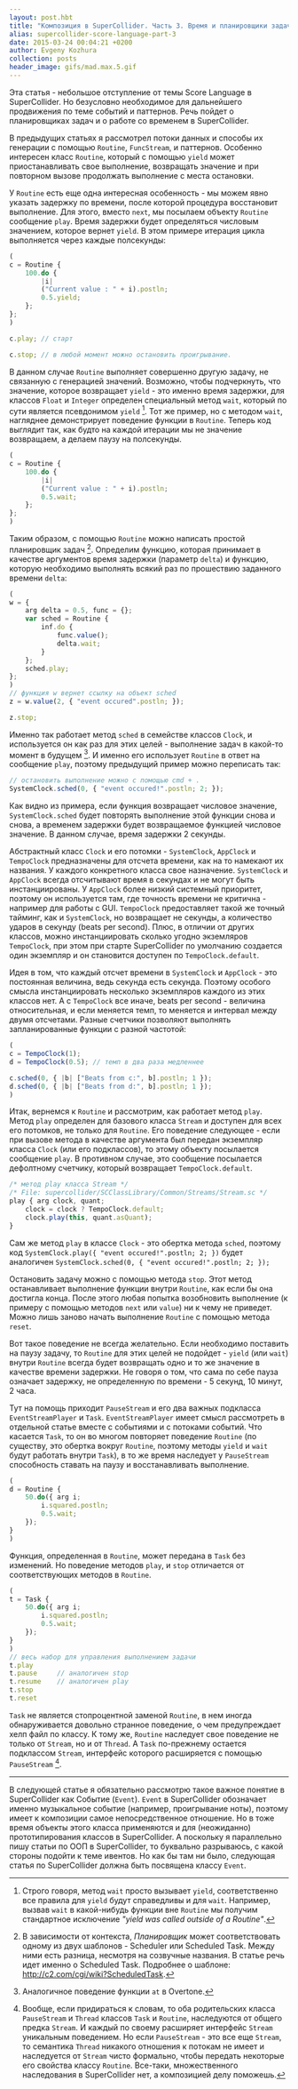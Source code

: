 ```yaml
---
layout: post.hbt
title: "Композиция в SuperCollider. Часть 3. Время и планировщики задач."
alias: supercollider-score-language-part-3
date: 2015-03-24 00:04:21 +0200
author: Evgeny Kozhura
collection: posts
header_image: gifs/mad.max.5.gif
---
```


Эта статья - небольшое отступление от темы Score Language в SuperCollider. Но безусловно необходимое для дальнейшего продвижения по теме событий и паттернов. Речь пойдет о планировщиках задач и о работе со временем в SuperCollider.

В предыдущих статьях я рассмотрел потоки данных и способы их генерации с помощью `Routine`, `FuncStream`, и паттернов. Особенно интересен класс `Routine`, который с помощью `yield` может приостанавливать свое выполнение, возвращать значение и при повторном вызове продолжать выполнение с места остановки.

У `Routine` есть еще одна интересная особенность - мы можем явно указать задержку по времени, после которой процедура восстановит выполнение. Для этого, вместо `next`, мы посылаем объекту `Routine` сообщение `play`. Время задержки будет определяться числовым значением, которое вернет `yield`. В этом примере итерация цикла выполняется через каждые полсекунды:

``` js
(
c = Routine {
    100.do {
        |i|
        ("Current value : " + i).postln;
        0.5.yield;
    };
};
)

c.play; // старт

c.stop; // в любой момент можно остановить проигрывание.
```

В данном случае `Routine` выполняет совершенно другую задачу, не связанную с генерацией значений. Возможно, чтобы подчеркнуть, что значение, которое возвращает `yield` - это именно время задержки, для классов `Float` и `Integer` определен специальный метод `wait`, который по сути является псевдонимом `yield` [^1]. Тот же пример, но с методом `wait`, нагляднее демонстрирует поведение функции в `Routine`. Теперь код выглядит так, как будто на каждой итерации мы не значение возвращаем, а делаем паузу на полсекунды.

``` js
(
c = Routine {
    100.do {
        |i|
        ("Current value : " + i).postln;
        0.5.wait;
    };
};
)
```

Таким образом, с помощью `Routine` можно написать простой планировщик задач [^2]. Определим функцию, которая принимает в качестве аргументов время задержки (параметр `delta`) и функцию, которую необходимо выполнять всякий раз по прошествию заданного времени `delta`:

```js
(
w = {
    arg delta = 0.5, func = {};
    var sched = Routine {
        inf.do {
            func.value();
            delta.wait;
        }
    };
    sched.play;
};
)
// функция w вернет ссылку на объект sched
z = w.value(2, { "event occured".postln; });

z.stop;
```

Именно так работает метод `sched` в семействе классов `Clock`, и используется он как раз для этих целей - выполнение задач в какой-то момент в будущем [^3]. И именно его использует `Routine` в ответ на сообщение `play`, поэтому предыдущий пример можно переписать так:

```js
// остановить выполнение можно с помощью cmd + .
SystemClock.sched(0, { "event occured!".postln; 2; });
```

Как видно из примера, если функция возвращает числовое значение, `SystemClock.sched` будет повторять выполнение этой функции снова и снова, а временем задержки будет возвращаемое функцией числовое значение. В данном случае, время задержки 2 секунды.

Абстрактный класс `Clock` и его потомки - `SystemClock`, `AppClock` и `TempoClock` предназначены для отсчета времени, как на то намекают их названия. У каждого конкретного класса свое назначение. `SystemClock` и `AppClock` всегда отсчитывают время в секундах и не могут быть инстанциированы. У `AppClock` более низкий системный приоритет, поэтому он используется там, где точность времени не критична - например для работы с GUI. `TempoClock` предоставляет такой же точный тайминг, как и `SystemClock`, но возвращает не секунды, а количество ударов в секунду (beats per second). Плюс, в отличии от других классов, можно инстанциировать сколько угодно экземляров `TempoClock`, при этом при старте SuperCollider по умолчанию создается один экземпляр и он становится доступен по `TempoClock.default`.

Идея в том, что каждый отсчет времени в `SystemClock` и `AppClock` - это постоянная величина, ведь секунда есть секунда. Поэтому особого смысла инстанциировать несколько экземпляров каждого из этих классов нет. А с `TempoClock` все иначе, beats per second - величина относительная, и если меняется темп, то меняется и интервал между двумя отсчетами. Разные счетчики позволяют выполнять запланированные функции с разной частотой:

```js
(
c = TempoClock(1);
d = TempoClock(0.5); // темп в два раза медленнее

c.sched(0, { |b| ["Beats from c:", b].postln; 1 });
d.sched(0, { |b| ["Beats from d:", b].postln; 1 });
)
```

Итак, вернемся к `Routine` и рассмотрим, как работает метод `play`. Метод `play` определен для базового класса `Stream` и доступен для всех его потомков, не только для `Routine`. Его поведение следующее - если при вызове метода в качестве аргумента был передан экземпляр класса `Clock` (или его подклассов), то этому объекту посылается сообщение `play`. В противном случае, это сообщение посылается дефолтному счетчику, который возвращает `TempoClock.default`.

``` js
/* метод play класса Stream */
/* File: supercollider/SCClassLibrary/Common/Streams/Stream.sc */
play { arg clock, quant;
    clock = clock ? TempoClock.default;
    clock.play(this, quant.asQuant);
}
```

Сам же метод `play` в классе `Clock` - это обертка метода `sched`, поэтому код `SystemClock.play({ "event occured!".postln; 2; })` будет аналогичен `SystemClock.sched(0, { "event occured!".postln; 2; });`

Остановить задачу можно с помощью метода `stop`. Этот метод останавливает выполнение функции внутри `Routine`, как если бы она достигла конца. После этого любая попытка возобновить выполнение (к примеру с помощью методов `next` или `value`) ни к чему не приведет. Можно лишь заново начать выполнение `Routine` с помощью метода `reset`.

Вот такое поведение не всегда желательно. Если необходимо поставить на паузу задачу, то `Routine` для этих целей не подойдет - `yield` (или `wait`) внутри `Routine` всегда будет возвращать одно и то же значение в качестве времени задержки. Не говоря о том, что сама по себе пауза означает задержку, не определенную по времени - 5 секунд, 10 минут, 2 часа.

Тут на помощь приходит `PauseStream` и его два важных подкласса `EventStreamPlayer` и `Task`. `EventStreamPlayer` имеет смысл рассмотреть в отдельной статье вместе с событиями и с потоками событий. Что касается `Task`, то он во многом повторяет поведение `Routine` (по существу, это обертка вокруг `Routine`, поэтому методы `yield` и `wait` будут работать внутри `Task`), в то же время наследует у `PauseStream` способность ставать на паузу и восстанавливать выполнение.

``` js
(
d = Routine {
    50.do({ arg i;
        i.squared.postln;
        0.5.wait;
    });
}
)
```

Функция, определенная в `Routine`, может передана в `Task` без изменений. Но поведение методов `play`, и `stop` отличается от соответствующих методов в `Routine`.

``` js
(
t = Task {
    50.do({ arg i;
        i.squared.postln;
        0.5.wait;
    });
}
)
// весь набор для управления выполнением задачи
t.play
t.pause     // аналогичен stop
t.resume    // аналогичен play
t.stop
t.reset
```

`Task` не является стопроцентной заменой `Routine`, в нем иногда обнаруживается довольно странное поведение, о чем предупреждает хелп файл по классу. К тому же, `Routine` наследует свое поведение не только от `Stream`, но и от `Thread`. А `Task` по-прежнему остается подклассом `Stream`, интерфейс которого расширяется с помощью `PauseStream` [^4].

---

В следующей статье я обязательно рассмотрю такое важное понятие в SuperCollider как Событие (`Event`). `Event` в SuperCollider обозначает именно музыкальное событие (например, проигрывание ноты), поэтому имеет к композиции самое непосредственное отношение. Но в тоже время объекты этого класса применяются и для (неожиданно) прототипирования классов в SuperCollider. А поскольку я параллельно пишу статьи по ООП в SuperCollider, то буквально разрываюсь, с какой стороны подойти к теме ивентов. Но как бы там ни было, следующая статья по SuperCollider должна быть посвящена классу `Event`.

[^1]: Строго говоря, метод `wait` просто вызывает `yield`, соответственно все правила для `yield` будут справедливы и для `wait`. Например, вызвав `wait` в какой-нибудь функции вне `Routine` мы получим стандартное исключение _"yield was called outside of a Routine"_.

[^2]: В зависимости от контекста, *Планировщик* может соответствовать одному из двух шаблонов - Scheduler или Scheduled Task. Между ними есть разница, несмотря на созвучные названия. В статье речь идет именно о Scheduled Task. Подробнее о шаблоне: http://c2.com/cgi/wiki?ScheduledTask.

[^3]: Аналогичное поведение функции `at` в Overtone.

[^4]: Вообще, если придираться к словам, то оба родительских класса `PauseStream` и `Thread` классов `Task` и `Routine`, наследуются от общего предка `Stream`. И каждый по своему расширяет интерфейс `Stream` уникальным поведением. Но если `PauseStream` - это все еще `Stream`, то семантика `Thread` никакого отношения к потокам не имеет и наследуется от `Stream` чисто формально, чтобы передать некоторые его свойства классу `Routine`. Все-таки, множественного наследования в SuperCollider нет, а композицией делу поможешь.